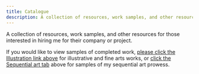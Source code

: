 ```yaml
---
title: Catalogue
description: A collection of resources, work samples, and other resources for those interested in hiring me for their company or project.
---
```


A collection of resources, work samples, and other resources for those interested in hiring me for their company or project.

If you would like to view samples of completed work, [please click the Illustration link above](/illustration) for illustrative and fine arts works, or [click the Sequential art tab](/sequential) above for samples of my sequential art prowess.
